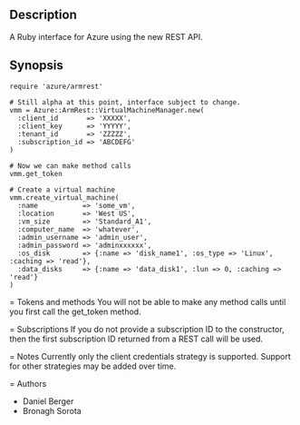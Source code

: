 ## Description
A Ruby interface for Azure using the new REST API.

## Synopsis
```
require 'azure/armrest'

# Still alpha at this point, interface subject to change.
vmm = Azure::ArmRest::VirtualMachineManager.new(
  :client_id       => 'XXXXX',
  :client_key      => 'YYYYY',
  :tenant_id       => 'ZZZZZ',
  :subscription_id => 'ABCDEFG'
)

# Now we can make method calls
vmm.get_token

# Create a virtual machine
vmm.create_virtual_machine(
  :name           => 'some_vm',
  :location       => 'West US', 
  :vm_size        => 'Standard_A1',
  :computer_name  => 'whatever',
  :admin_username => 'admin_user',
  :admin_password => 'adminxxxxxx',
  :os_disk        => {:name => 'disk_name1', :os_type => 'Linux', :caching => 'read'},
  :data_disks     => {:name => 'data_disk1', :lun => 0, :caching => 'read'}
)
```

= Tokens and methods
You will not be able to make any method calls until you first call the
get_token method.

= Subscriptions
If you do not provide a subscription ID to the constructor, then the first
subscription ID returned from a REST call will be used.

= Notes
Currently only the client credentials strategy is supported. Support for other
strategies may be added over time.

= Authors
* Daniel Berger
* Bronagh Sorota
